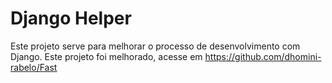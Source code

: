 # Django Helper
<p>Este projeto serve para melhorar o processo de desenvolvimento com Django. Este projeto foi melhorado, acesse em <a href="https://github.com/dhomini-rabelo/Fast">https://github.com/dhomini-rabelo/Fast</a></p>
